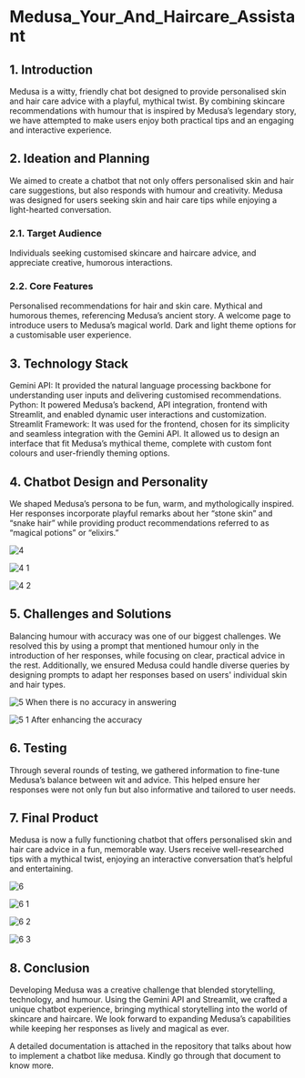 # Medusa_Your_And_Haircare_Assistant

## **1. Introduction**

Medusa is a witty, friendly chat bot designed to provide personalised skin and hair care advice with a playful, mythical twist. By combining skincare recommendations with humour that is inspired by Medusa’s legendary story, we have attempted to make users enjoy both practical tips and an engaging and interactive experience.
 
## **2. Ideation and Planning**
We aimed to create a chatbot that not only offers personalised skin and hair care suggestions, but also responds with humour and creativity. Medusa was designed for users seeking skin and hair care tips while enjoying a light-hearted conversation.
 
### **2.1. Target Audience**
Individuals seeking customised skincare and haircare advice, and appreciate creative, humorous interactions.

### **2.2. Core Features**
Personalised recommendations for hair and skin care.
Mythical and humorous themes, referencing Medusa’s ancient story.
A welcome page to introduce users to Medusa’s magical world.
Dark and light theme options for a customisable user experience.
 
## **3. Technology Stack**
Gemini API: It provided the natural language processing backbone for understanding user inputs and delivering customised recommendations. 
Python: It powered Medusa’s backend, API integration, frontend with Streamlit, and enabled dynamic user interactions and customization.
Streamlit Framework: It was used for the frontend, chosen for its simplicity and seamless integration with the Gemini API. It allowed us to design an interface that fit Medusa’s mythical theme, complete with custom font colours and user-friendly theming options.

## **4. Chatbot Design and Personality**
We shaped Medusa’s persona to be fun, warm, and mythologically inspired. Her responses incorporate playful remarks about her “stone skin” and “snake hair” while providing product recommendations referred to as “magical potions” or “elixirs.”

![4](https://github.com/user-attachments/assets/426c4014-2081-490b-b237-b90e3dc5089c)

![4 1](https://github.com/user-attachments/assets/6b811dcd-5d31-4708-bb6d-c12af7f954f9)

![4 2](https://github.com/user-attachments/assets/483ba65e-3e08-4ec1-a53a-43be192b5256)



## **5. Challenges and Solutions**
Balancing humour with accuracy was one of our biggest challenges. We resolved this by using a prompt that mentioned humour only in the introduction of her responses, while focusing on clear, practical advice in the rest.
Additionally, we ensured Medusa could handle diverse queries by designing prompts to adapt her responses based on users' individual skin and hair types.

![5](https://github.com/user-attachments/assets/d0fc0e7c-0948-476b-88a0-348393af7baa)
When there is no accuracy in answering

![5 1](https://github.com/user-attachments/assets/42e99fdd-e378-4bec-80e6-31c4d28c7ea3)
After enhancing the accuracy

## **6. Testing**
Through several rounds of testing, we gathered information to fine-tune Medusa’s balance between wit and advice. This helped ensure her responses were not only fun but also informative and tailored to user needs.
 
## **7. Final Product**
Medusa is now a fully functioning chatbot that offers personalised skin and hair care advice in a fun, memorable way. Users receive well-researched tips with a mythical twist, enjoying an interactive conversation that’s helpful and entertaining.

![6](https://github.com/user-attachments/assets/e8bdc1c2-ea01-40c3-93a2-19eb7ad4a545)

![6 1](https://github.com/user-attachments/assets/28dec713-ba93-47cb-a8d1-b70e847b9a00)

![6 2](https://github.com/user-attachments/assets/f39ce5e1-7545-419c-a6ff-4d70fe8bbead)

![6 3](https://github.com/user-attachments/assets/122a7f4a-c477-4711-9f2b-70b36bea414d)


## **8. Conclusion**
Developing Medusa was a creative challenge that blended storytelling, technology, and humour. Using the Gemini API and Streamlit, we crafted a unique chatbot experience, bringing mythical storytelling into the world of skincare and haircare. We look forward to expanding Medusa’s capabilities while keeping her responses as lively and magical as ever.

A detailed documentation is attached in the repository that talks about how to implement a chatbot like medusa. Kindly go through that document to know more.
